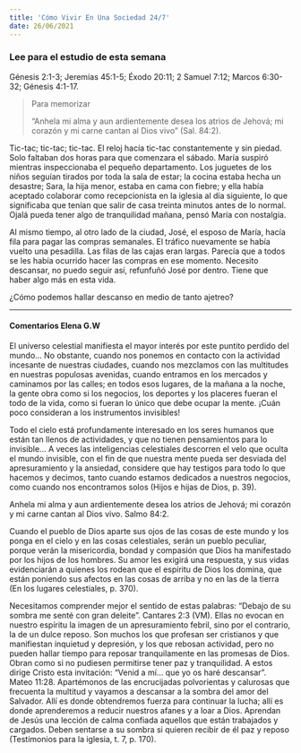 ```yaml
---
title: 'Cómo Vivir En Una Sociedad 24/7'
date: 26/06/2021
---
```


### Lee para el estudio de esta semana
Génesis 2:1-3; Jeremías 45:1-5; Éxodo 20:11; 2 Samuel 7:12; Marcos 6:30-32; Génesis 4:1-17.

> <p>Para memorizar</p>
> “Anhela mi alma y aun ardientemente desea los atrios de Jehová; mi corazón y mi carne cantan al Dios vivo” (Sal. 84:2).

Tic-tac; tic-tac; tic-tac. El reloj hacía tic-tac constantemente y sin piedad. Solo faltaban dos horas para que comenzara el sábado. María suspiró mientras inspeccionaba el pequeño departamento. Los juguetes de los niños seguían tirados por toda la sala de estar; la cocina estaba hecha un desastre; Sara, la hija menor, estaba en cama con fiebre; y ella había aceptado colaborar como recepcionista en la iglesia al día siguiente, lo que significaba que tenían que salir de casa treinta minutos antes de lo normal. Ojalá pueda tener algo de tranquilidad mañana, pensó María con nostalgia.

Al mismo tiempo, al otro lado de la ciudad, José, el esposo de María, hacía fila para pagar las compras semanales. El tráfico nuevamente se había vuelto una pesadilla. Las filas de las cajas eran largas. Parecía que a todos se les había ocurrido hacer las compras en ese momento. Necesito descansar, no puedo seguir así, refunfuñó José por dentro. Tiene que haber algo más en esta vida.

¿Cómo podemos hallar descanso en medio de tanto ajetreo?

---

#### Comentarios Elena G.W

El universo celestial manifiesta el mayor interés por este puntito perdido del mundo… No obstante, cuando nos ponemos en contacto con la actividad incesante de nuestras ciudades, cuando nos mezclamos con las multitudes en nuestras populosas avenidas, cuando entramos en los mercados y caminamos por las calles; en todos esos lugares, de la mañana a la noche, la gente obra como si los negocios, los deportes y los placeres fueran el todo de la vida, como si fueran lo único que debe ocupar la mente. ¡Cuán poco consideran a los instrumentos invisibles!

Todo el cielo está profundamente interesado en los seres humanos que están tan llenos de actividades, y que no tienen pensamientos para lo invisible… A veces las inteligencias celestiales descorren el velo que oculta el mundo invisible, con el fin de que nuestra mente pueda ser desviada del apresuramiento y la ansiedad, considere que hay testigos para todo lo que hacemos y decimos, tanto cuando estamos dedicados a nuestros negocios, como cuando nos encontramos solos (Hijos e hijas de Dios, p. 39).

Anhela mi alma y aun ardientemente desea los atrios de Jehová; mi corazón y mi carne cantan al Dios vivo. Salmo 84:2.

Cuando el pueblo de Dios aparte sus ojos de las cosas de este mundo y los ponga en el cielo y en las cosas celestiales, serán un pueblo peculiar, porque verán la misericordia, bondad y compasión que Dios ha manifestado por los hijos de los hombres. Su amor les exigirá una respuesta, y sus vidas evidenciarán a quienes los rodean que el espíritu de Dios los domina, que están poniendo sus afectos en las cosas de arriba y no en las de la tierra (En los lugares celestiales, p. 370).

Necesitamos comprender mejor el sentido de estas palabras: “Debajo de su sombra me senté con gran deleite”. Cantares 2:3 (VM). Ellas no evocan en nuestro espíritu la imagen de un apresuramiento febril, sino por el contrario, la de un dulce reposo. Son muchos los que profesan ser cristianos y que manifiestan inquietud y depresión, y los que rebosan actividad, pero no pueden hallar tiempo para reposar tranquilamente en las promesas de Dios. Obran como si no pudiesen permitirse tener paz y tranquilidad. A estos dirige Cristo esta invitación: “Venid a mí… que yo os haré descansar”. Mateo 11:28. Apartémonos de las encrucijadas polvorientas y calurosas que frecuenta la multitud y vayamos a descansar a la sombra del amor del Salvador. Allí es donde obtendremos fuerza para continuar la lucha; allí es donde aprenderemos a reducir nuestros afanes y a loar a Dios. Aprendan de Jesús una lección de calma confiada aquellos que están trabajados y cargados. Deben sentarse a su sombra si quieren recibir de él paz y reposo (Testimonios para la iglesia, t. 7, p. 170).
